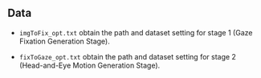 ## Data

* `imgToFix_opt.txt` obtain the path and dataset setting for stage 1 (Gaze Fixation Generation Stage).

* `fixToGaze_opt.txt` obtain the path and dataset setting for stage 2 (Head-and-Eye Motion Generation Stage).
